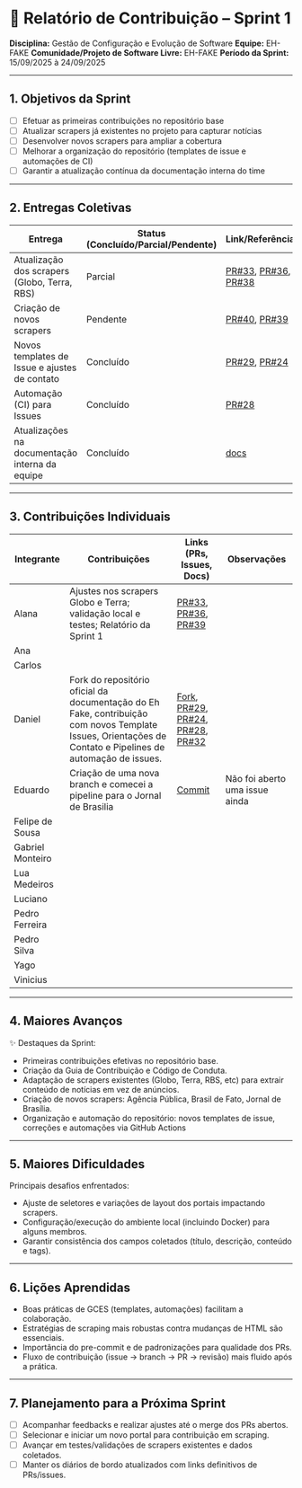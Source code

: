 # 📝 Relatório de Contribuição – Sprint 1

**Disciplina:** Gestão de Configuração e Evolução de Software
**Equipe:** EH-FAKE
**Comunidade/Projeto de Software Livre:** EH-FAKE
**Período da Sprint:** 15/09/2025 à 24/09/2025

---

## 1. Objetivos da Sprint

- [ ] Efetuar as primeiras contribuições no repositório base
- [ ] Atualizar scrapers já existentes no projeto para capturar notícias
- [ ] Desenvolver novos scrapers para ampliar a cobertura
- [ ] Melhorar a organização do repositório (templates de issue e automações de CI)
- [ ] Garantir a atualização contínua da documentação interna do time

---

## 2. Entregas Coletivas

| Entrega                                        | Status (Concluído/Parcial/Pendente) | Link/Referência                                                                                                                                                  | Observações      |
| ---------------------------------------------- | ----------------------------------- | ---------------------------------------------------------------------------------------------------------------------------------------------------------------- | ---------------- |
| Atualização dos scrapers (Globo, Terra, RBS)   | Parcial                             | [PR#33](https://github.com/EH-FAKE/check-up/pull/33), [PR#36](https://github.com/EH-FAKE/check-up/pull/36), [PR#38](https://github.com/EH-FAKE/check-up/pull/38) | RBS em andamento |
| Criação de novos scrapers                      | Pendente                            | [PR#40](https://github.com/EH-FAKE/check-up/pull/40), [PR#39](https://github.com/EH-FAKE/check-up/pull/39)                                                       |                  |
| Novos templates de Issue e ajustes de contato  | Concluído                           | [PR#29](https://github.com/EH-FAKE/check-up/pull/29), [PR#24](https://github.com/EH-FAKE/check-up/pull/24)                                                       |                  |
| Automação (CI) para Issues                     | Concluído                           | [PR#28](https://github.com/EH-FAKE/check-up/pull/28)                                                                                                             |                  |
| Atualizações na documentação interna da equipe | Concluído                           | [docs](https://gces-ehfake-fork.github.io/docs-interno/)                                                                                                         |                  |

---

## 3. Contribuições Individuais

| Integrante       | Contribuições                                                                                                                                              | Links (PRs, Issues, Docs)                                                                                                                                                                                                                                                                          | Observações |
| ---------------- | ---------------------------------------------------------------------------------------------------------------------------------------------------------- | -------------------------------------------------------------------------------------------------------------------------------------------------------------------------------------------------------------------------------------------------------------------------------------------------- | ----------- |
| Alana            | Ajustes nos scrapers Globo e Terra; validação local e testes; Relatório da Sprint 1                                                                        | [PR#33](https://github.com/EH-FAKE/check-up/pull/33), [PR#36](https://github.com/EH-FAKE/check-up/pull/36), [PR#39](https://github.com/GCES-EhFake-Fork/docs-interno/pull/39)                                                                                                                      |             |
| Ana              |                                                                                                                                                            |                                                                                                                                                                                                                                                                                                    |             |
| Carlos           |                                                                                                                                                            |                                                                                                                                                                                                                                                                                                    |             |
| Daniel           | Fork do repositório oficial da documentação do Eh Fake, contribuição com novos Template Issues, Orientações de Contato e Pipelines de automação de issues. | [Fork](https://github.com/GCES-EhFake-Fork/docsOficialEhFake), [PR#29](https://github.com/EH-FAKE/check-up/pull/29), [PR#24](https://github.com/EH-FAKE/check-up/pull/24), [PR#28](https://github.com/EH-FAKE/check-up/pull/28), [PR#32](https://github.com/GCES-EhFake-Fork/docs-interno/pull/32) |             |
| Eduardo          | Criação de uma nova branch e comecei a pipeline para o Jornal de Brasilia                                                                                                                                                     |       [Commit](https://github.com/GCES-EhFake-Fork/checkUp/commit/44e17b06877b41d161e2117051cad2a4a1c30339)                                                                                                                                                                                                                                                                                              | Não foi aberto uma issue ainda             |
| Felipe de Sousa  |                                                                                                                                                            |                                                                                                                                                                                                                                                                                                    |             |
| Gabriel Monteiro |                                                                                                                                                            |                                                                                                                                                                                                                                                                                                    |             |
| Lua Medeiros     |                                                                                                                                                            |                                                                                                                                                                                                                                                                                                    |             |
| Luciano          |                                                                                                                                                            |                                                                                                                                                                                                                                                                                                    |             |
| Pedro Ferreira   |                                                                                                                                                            |                                                                                                                                                                                                                                                                                                    |             |
| Pedro Silva      |                                                                                                                                                            |                                                                                                                                                                                                                                                                                                    |             |
| Yago             |                                                                                                                                                            |                                                                                                                                                                                                                                                                                                    |             |
| Vinicius         |                                                                                                                                                            |                                                                                                                                                                                                                                                                                                    |             |

---

## 4. Maiores Avanços

✨ Destaques da Sprint:

- Primeiras contribuições efetivas no repositório base.
- Criação da Guia de Contribuição e Código de Conduta.
- Adaptação de scrapers existentes (Globo, Terra, RBS, etc) para extrair conteúdo de notícias em vez de anúncios.
- Criação de novos scrapers: Agência Pública, Brasil de Fato, Jornal de Brasília.
- Organização e automação do repositório: novos templates de issue, correções e automações via GitHub Actions

---

## 5. Maiores Dificuldades

Principais desafios enfrentados:

- Ajuste de seletores e variações de layout dos portais impactando scrapers.
- Configuração/execução do ambiente local (incluindo Docker) para alguns membros.
- Garantir consistência dos campos coletados (título, descrição, conteúdo e tags).

---

## 6. Lições Aprendidas

- Boas práticas de GCES (templates, automações) facilitam a colaboração.
- Estratégias de scraping mais robustas contra mudanças de HTML são essenciais.
- Importância do pre-commit e de padronizações para qualidade dos PRs.
- Fluxo de contribuição (issue → branch → PR → revisão) mais fluido após a prática.

---

## 7. Planejamento para a Próxima Sprint

- [ ] Acompanhar feedbacks e realizar ajustes até o merge dos PRs abertos.
- [ ] Selecionar e iniciar um novo portal para contribuição em scraping.
- [ ] Avançar em testes/validações de scrapers existentes e dados coletados.
- [ ] Manter os diários de bordo atualizados com links definitivos de PRs/issues.
